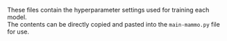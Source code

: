 These files contain the hyperparameter settings used for training each model.  
The contents can be directly copied and pasted into the ```main-mammo.py``` file for use.

